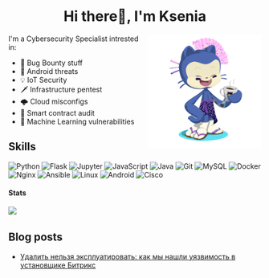 <h1 align="center">Hi there👋, I'm Ksenia</h1>

<img src="octocat.png" style="width: 45%" align="right">


I'm a Cybersecurity Specialist intrested in:

- 🐞 Bug Bounty stuff
- 📱 Android threats
- 💡 IoT Security
- 🗡️ Infrastructure pentest
- 🌩️ Cloud misconfigs
- 🔗 Smart contract audit
- 🤖 Machine Learning vulnerabilities

## Skills

![Python](https://img.shields.io/badge/Python%20-%2314354C.svg?style=for-the-badge&logo=python&logoColor=white) ![Flask](https://img.shields.io/badge/Flask-000000?style=for-the-badge&logo=flask&logoColor=white) ![Jupyter](https://img.shields.io/badge/Jupyter-F37626.svg?&style=for-the-badge&logo=Jupyter&logoColor=white) ![JavaScript](https://img.shields.io/badge/JavaScript%20-%23F7DF1E.svg?style=for-the-badge&logo=javascript&logoColor=black) ![Java](https://img.shields.io/badge/java-%23ED8B00.svg?style=for-the-badge&logo=openjdk&logoColor=white) ![Git](https://img.shields.io/badge/git-%23F05033.svg?style=for-the-badge&logo=git&logoColor=white) ![MySQL](https://img.shields.io/badge/mysql-4479A1.svg?style=for-the-badge&logo=mysql&logoColor=white) ![Docker](https://img.shields.io/badge/docker-%230db7ed.svg?style=for-the-badge&logo=docker&logoColor=white) ![Nginx](https://img.shields.io/badge/nginx-%23009639.svg?style=for-the-badge&logo=nginx&logoColor=white) ![Ansible](https://img.shields.io/badge/ansible-%231A1918.svg?style=for-the-badge&logo=ansible&logoColor=white) ![Linux](https://img.shields.io/badge/Linux-FCC624?style=for-the-badge&logo=linux&logoColor=black) ![Android](https://img.shields.io/badge/Android-3DDC84?style=for-the-badge&logo=android&logoColor=white) ![Cisco](https://img.shields.io/badge/cisco-%23049fd9.svg?style=for-the-badge&logo=cisco&logoColor=black)

#### Stats

<img src="https://github-readme-stats.vercel.app/api/top-langs?username=man3kin3ko&show_icons=true&theme=transparent&layout=compact&line_height=20">

## Blog posts

- [Удалить нельзя эксплуатировать: как мы нашли уязвимость в установщике Битрикс](https://habr.com/ru/companies/deiteriylab/articles/806285/)
